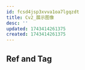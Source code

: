 ```yaml
---
id: fcsd4jsp3xvva1oa7lgqzdt
title: Cv2_展示图像
desc: ''
updated: 1743414261375
created: 1743414261375
---
```



## Ref and Tag